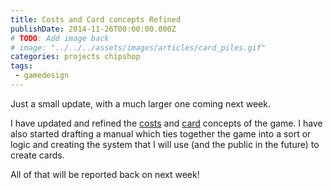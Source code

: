 ```yaml
---
title: Costs and Card concepts Refined
publishDate: 2014-11-26T00:00:00.000Z
# TODO: Add image back
# image: "../../../assets/images/articles/card_piles.gif"
categories: projects chipshop
tags:
 - gamedesign
---
```


Just a small update, with a much larger one coming next week.

I have updated and refined the [costs](/manual/costs) and [card](/manual/cards) concepts of the game. I have also started drafting a manual which ties together the game into a sort or logic and creating the system that I will use (and the public in the future) to create cards.

All of that will be reported back on next week!
